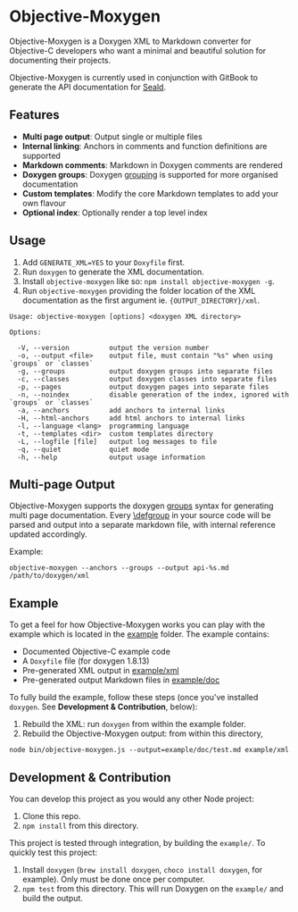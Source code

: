 # Objective-Moxygen

Objective-Moxygen is a Doxygen XML to Markdown converter for Objective-C developers who want a minimal and beautiful solution for documenting their projects.

Objective-Moxygen is currently used in conjunction with GitBook to generate the API documentation for [Seald](https://docs.seald.io/en/sdk/seald-sdk-ios/).

## Features

* **Multi page output**: Output single or multiple files
* **Internal linking**: Anchors in comments and function definitions are supported
* **Markdown comments**: Markdown in Doxygen comments are rendered
* **Doxygen groups**: Doxygen [grouping](http://www.doxygen.nl/manual/grouping.html) is supported for more organised documentation
* **Custom templates**: Modify the core Markdown templates to add your own flavour
* **Optional index**: Optionally render a top level index

## Usage

1. Add `GENERATE_XML=YES` to your `Doxyfile` first.
2. Run `doxygen` to generate the XML documentation.
3. Install `objective-moxygen` like so: `npm install objective-moxygen -g`.
4. Run `objective-moxygen` providing the folder location of the XML documentation as the first argument ie. `{OUTPUT_DIRECTORY}/xml`.  
  ```
  Usage: objective-moxygen [options] <doxygen XML directory>

  Options:

    -V, --version          output the version number
    -o, --output <file>    output file, must contain "%s" when using `groups` or `classes`
    -g, --groups           output doxygen groups into separate files
    -c, --classes          output doxygen classes into separate files
    -p, --pages            output doxygen pages into separate files
    -n, --noindex          disable generation of the index, ignored with `groups` or `classes`
    -a, --anchors          add anchors to internal links
    -H, --html-anchors     add html anchors to internal links
    -l, --language <lang>  programming language
    -t, --templates <dir>  custom templates directory
    -L, --logfile [file]   output log messages to file
    -q, --quiet            quiet mode
    -h, --help             output usage information
  ```

## Multi-page Output

Objective-Moxygen supports the doxygen [groups](http://www.doxygen.nl/manual/grouping.html#modules) syntax for generating multi page documentation. Every [\defgroup](http://www.doxygen.nl/manual/commands.html#cmddefgroup) in your source code will be parsed and output into a separate markdown file, with internal reference updated accordingly.

Example:

```
objective-moxygen --anchors --groups --output api-%s.md /path/to/doxygen/xml
```

## Example

To get a feel for how Objective-Moxygen works you can play with the example which is located in the [example](/example) folder. The example contains:

* Documented Objective-C example code
* A `Doxyfile` file (for doxygen 1.8.13)
* Pre-generated XML output in [example/xml](/example/xml)
* Pre-generated output Markdown files in [example/doc](/example/doc)

To fully build the example, follow these steps (once you've installed `doxygen`. See **Development & Contribution**, below):

1. Rebuild the XML: run `doxygen` from within the example folder.
2. Rebuild the Objective-Moxygen output: from within this directory,

```
node bin/objective-moxygen.js --output=example/doc/test.md example/xml
```

## Development & Contribution

You can develop this project as you would any other Node project:

1. Clone this repo.
2. `npm install` from this directory.

This project is tested through integration, by building the `example/`. To quickly test this project:

1. Install `doxygen` (`brew install doxygen`, `choco install doxygen`, for example). Only must be done once per computer.
2. `npm test` from this directory. This will run Doxygen on the `example/` and build the output.
